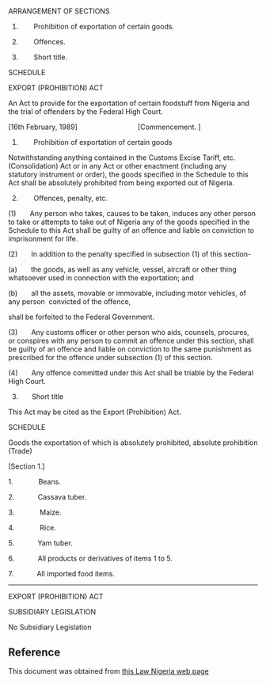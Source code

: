 # 

ARRANGEMENT OF SECTIONS

1.        Prohibition of exportation of certain goods.

2.        Offences.

3.        Short title.

SCHEDULE

EXPORT (PROHIBITION) ACT

An Act to provide for the exportation of certain foodstuff from Nigeria and the trial of offenders by the Federal High Court.

[16th February, 1989]                               [Commencement. ]

1.        Prohibition of exportation of certain goods

Notwithstanding anything contained in the Customs Excise Tariff, etc. (Consolidation) Act or in any Act or other enactment (including any statutory instrument or order), the goods specified in the Schedule to this Act shall be absolutely prohibited from being exported out of Nigeria.

2.        Offences, penalty, etc.

(1)       Any person who takes, causes to be taken, induces any other person to take or attempts to take out of Nigeria any of the goods specified in the Schedule to this Act shall be guilty of an offence and liable on conviction to imprisonment for life.

(2)       In addition to the penalty specified in subsection (1) of this section-

(a)       the goods, as well as any vehicle, vessel, aircraft or other thing whatsoever used in connection with the exportation; and

(b)       all the assets, movable or immovable, including motor vehicles, of any person  convicted of the offence,

shall be forfeited to the Federal Government.

(3)       Any customs officer or other person who aids, counsels, procures, or conspires with any person to commit an offence under this section, shall be guilty of an offence and liable on conviction to the same punishment as prescribed for the offence under subsection (1) of this section.

(4)       Any offence committed under this Act shall be triable by the Federal High Court.

3.       Short title

This Act may be cited as the Export (Prohibition) Act.

SCHEDULE

Goods the exportation of which is absolutely prohibited, absolute prohibition (Trade)

[Section 1.]

1.             Beans.

2.            Cassava tuber.

3.             Maize.

4.             Rice.

5.            Yam tuber.

6.            All products or derivatives of items 1 to 5.

7.            All imported food items.

----------------------------------------------------------

EXPORT (PROHIBITION) ACT

SUBSIDIARY LEGISLATION

No Subsidiary Legislation

## Reference

This document was obtained from [this Law Nigeria web page](http://www.lawnigeria.com/LFN/E/Export%28Prohibition%29Act.php)
